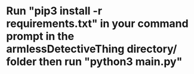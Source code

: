 # Run "pip3 install -r requirements.txt" in your command prompt in the armlessDetectiveThing directory/ folder then run "python3 main.py"